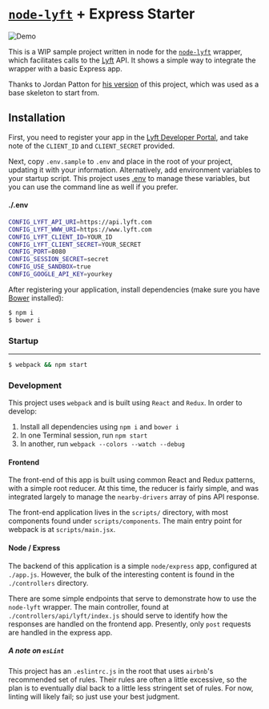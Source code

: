 [`node-lyft`](http://github.com/andrewmartin/node-lyft) + Express Starter
=========

![Demo](https://media.giphy.com/media/3o7TKvPUPfkAQHhbOg/source.gif?raw=true)

This is a WIP sample project written in node for the [`node-lyft`](http://github.com/andrewmartin/node-lyft) wrapper, which facilitates calls to the [Lyft](https://www.lyft.com/developers) API. It shows a simple way to integrate the wrapper with a basic Express app.

Thanks to Jordan Patton for [his version](https://github.com/jordanpatton/lyft-node-starter-kit) of this project, which was used as a base skeleton to start from.

Installation
------------

First, you need to register your app in the [Lyft Developer Portal](https://www.lyft.com/developers), and take note of the `CLIENT_ID` and `CLIENT_SECRET` provided.

Next, copy `.env.sample` to `.env` and place in the root of your project, updating it with your information. Alternatively, add environment variables to your startup script. This project uses [.env](https://www.npmjs.com/package/dotenv) to manage these variables, but you can use the command line as well if you prefer.

#### ./.env

```sh
CONFIG_LYFT_API_URI=https://api.lyft.com
CONFIG_LYFT_WWW_URI=https://www.lyft.com
CONFIG_LYFT_CLIENT_ID=YOUR_ID
CONFIG_LYFT_CLIENT_SECRET=YOUR_SECRET
CONFIG_PORT=8080
CONFIG_SESSION_SECRET=secret
CONFIG_USE_SANDBOX=true
CONFIG_GOOGLE_API_KEY=yourkey
```

After registering your application, install dependencies (make sure you have [Bower](https://bower.io) installed):

```sh
$ npm i
$ bower i
```

### Startup
-----

```sh
$ webpack && npm start
```

### Development

This project uses `webpack` and is built using `React` and `Redux`. In order to develop:

1. Install all dependencies using `npm i` and `bower i`
2. In one Terminal session, run `npm start`
3. In another, run `webpack --colors --watch --debug`

#### Frontend

The front-end of this app is built using common React and Redux patterns, with a simple root reducer. At this time, the reducer is fairly simple, and was integrated largely to manage the `nearby-drivers` array of pins API response.

The front-end application lives in the `scripts/` directory, with most components found under `scripts/components`. The main entry point for webpack is at `scripts/main.jsx`.

#### Node / Express

The backend of this application is a simple `node/express` app, configured at `./app.js`. However, the bulk of the interesting content is found in the `./controllers` directory.

There are some simple endpoints that serve to demonstrate how to use the `node-lyft` wrapper. The main controller, found at `./controllers/api/lyft/index.js` should serve to identify how the responses are handled on the frontend app. Presently, only `post` requests are handled in the express app.

##### A note on `esLint`

This project has an `.eslintrc.js` in the root that uses `airbnb`'s recommended set of rules. Their rules are often a little excessive, so the plan is to eventually dial back to a little less stringent set of rules. For now, linting will likely fail; so just use your best judgment.
